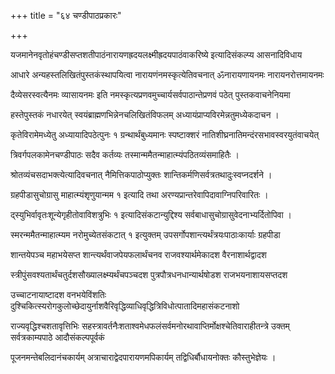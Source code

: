 +++
title = "६४ चण्डीपाठप्रकारः"

+++

यजमानेनवृतोहंचण्डीसप्तशतीपाठंनारायणह्रदयलक्ष्मीह्रदयपाठंवाकरिष्ये इत्यादिसंकल्प्य आसनादिविधाय

आधारे अन्यहस्तलिखितंपुस्तकंस्थापयित्वा नारायणंनमस्कृत्येतिवचनात् ॐनारायणायनमः नारायनरोत्तमायनमः

दैव्येसरस्वत्यैनमः व्यासायनमः इति नमस्कृत्यप्रणवमुच्चार्यसर्वपाठान्तेप्रणवं पठेत् पुस्तकवाचनेनियमा

हस्तेपुस्तकं नधारयेत् स्वयंब्राह्मणभिन्नेनचलिखितंविफलम् अध्यायंप्राप्यविरमेन्नतुमध्येकदाचन ।

कृतेविरामेमध्येतु अध्यायादिपठेत्पुनः १ ग्रन्थार्थंबुध्यमानः स्पष्टाक्शरं नातिशीघ्रनातिमन्दंरसभावस्वरयुतंवाचयेत्

त्रिवर्गपलकामेनचण्डीपाठः सदैव कर्तव्यः तस्मान्ममैतन्माहात्म्यंपठितव्यंसमाहितैः ।

श्रोतव्यंचसदाभक्त्येत्यादिवचनात् नैमित्तिकपाठोप्युक्तः शान्तिकर्मणिसर्वत्रतथादुःस्वप्नदर्शने ।

ग्रहपीडासुचोग्रासु माहात्म्यंशृणुयान्मम १ इत्यादि तथा अरण्यप्रान्तरेवापिदावाग्निपरिवारितः ।

द्स्युभिर्वावृतःशून्येगृहीतोवाविशत्रुभिः १ इत्यादिसंकटान्युद्दिश्य सर्वबाधासुचोग्रासुवेदनाभ्यर्दितोपिवा ।

स्मरन्ममैतन्माहात्म्यम नरोमुच्येतसंकटात् १ इत्युक्तम् उपसर्गोपशान्त्यर्थंत्रयःपाठाःकार्याः ग्रहपीडा

शान्तयेपञ्च महाभयेसप्त शान्त्यर्थंवाजपेयफलार्थंचनव राजवश्यार्थमेकादश वैरनाशार्थद्वादश

स्त्रीपुंसवश्यतार्थंचतुर्दशसौख्यालक्ष्म्यर्थंचपञ्चदश पुत्रपौत्रधनधान्यार्थषोडश राजभयनाशायसप्तदश

उच्चाटनायाष्टादश वनभयेविंशतिः दुश्चिकित्स्यरोगकुलोच्छेदायुर्नाशवैरिवृद्धिव्याधिवृद्धित्रिविधोत्पातादिमहासंकटनाशो

राज्यवृद्धिश्चशतावृत्तिभिः सहस्त्रावर्तनैःशताश्वमेधफलंसर्वमनोरथावाप्तिर्मोक्षश्चेतिवाराहीतन्त्रे उक्तम् सर्वत्रकाम्यपाठे आदौसंकल्पपूर्वकं

पूजनमन्तेबलिदानंचकार्यम् अत्राचाराद्वेदपारायणमपिकार्यम् तद्विधिर्बौधायनोक्तः कौस्तुभेज्ञेयः ।
